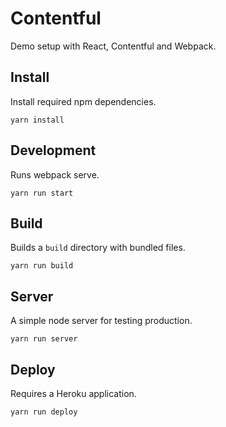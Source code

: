 # Contentful

Demo setup with React, Contentful and Webpack.

## Install

Install required npm dependencies.

```
yarn install
```

## Development

Runs webpack serve.

```
yarn run start
```

## Build

Builds a `build` directory with bundled files.

```
yarn run build
```

## Server

A simple node server for testing production.

```
yarn run server
```

## Deploy

Requires a Heroku application.

```
yarn run deploy
```